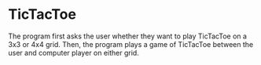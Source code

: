 # TicTacToe
The program first asks the user whether they want to play TicTacToe on a 3x3 or 4x4 grid. Then, the program plays a game of TicTacToe between the user and computer player on either grid.
